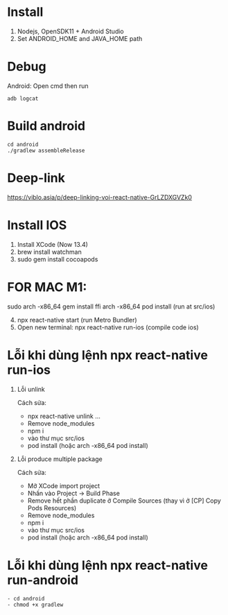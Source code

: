 # Install
1. Nodejs, OpenSDK11 + Android Studio
2. Set ANDROID_HOME and JAVA_HOME path

# Debug
Android:
Open cmd then run
```
adb logcat
```
# Build android
```
cd android
./gradlew assembleRelease
```
# Deep-link
https://viblo.asia/p/deep-linking-voi-react-native-GrLZDXGVZk0

# Install IOS
1. Install XCode (Now 13.4)
2. brew install watchman
3. sudo gem install cocoapods
# FOR MAC M1:
sudo arch -x86_64 gem install ffi
arch -x86_64 pod install (run at src/ios)

4. npx react-native start (run Metro Bundler)
5. Open new terminal: npx react-native run-ios (compile code ios)

# Lỗi khi dùng lệnh npx react-native run-ios

1. Lỗi unlink
    
    Cách sửa:
    
    - npx react-native unlink …
    - Remove node_modules
    - npm i
    - vào thư mục src/ios
    - pod install (hoặc arch -x86_64 pod install)
2. Lỗi produce multiple package
    
    Cách sửa:
    
    - Mở XCode import project
    - Nhấn vào Project → Build Phase
    - Remove hết phần duplicate ở Compile Sources (thay vì ở [CP] Copy Pods Resources)
    - Remove node_modules
    - npm i
    - vào thư mục src/ios
    - pod install (hoặc arch -x86_64 pod install)


# Lỗi khi dùng lệnh npx react-native run-android
    - cd android
    - chmod +x gradlew
    
